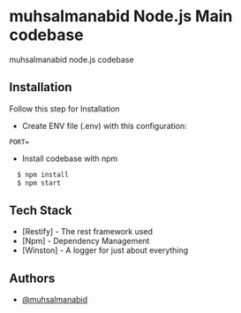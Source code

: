 
# muhsalmanabid Node.js Main codebase

muhsalmanabid node.js codebase
## Installation

Follow this step for Installation

- Create ENV file (.env) with this configuration:
```
PORT=
```
- Install codebase with npm

```bash
  $ npm install
  $ npm start
```
    
## Tech Stack

* [Restify] - The rest framework used
* [Npm] - Dependency Management
* [Winston] - A logger for just about everything


## Authors

- [@muhsalmanabid](https://github.com/muhsalmanabid)

